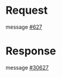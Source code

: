 # Request
message [#627](../../proto/README.md#action_627)

# Response
message [#30627](../../proto/README.md#action_30627)
